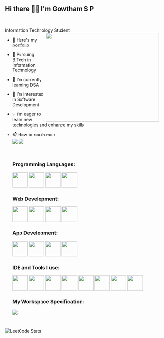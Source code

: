 ## Hi there 👋🏼 I'm Gowtham S P

<br/>

Information Technology Student
<img align="right" width="370" height="290" src="https://i.pinimg.com/originals/47/f0/34/47f0342cec72b800463bf003eac1257e.gif">
<!-- <img align="right" height="290" width="430" src="https://i.pinimg.com/564x/dd/80/a9/dd80a99119680fe49d5504c621f88e25.jpg"> -->
- 🔭 Here's my [portfolio](https://spgowtham.netlify.app)
- 🏫 Pursuing B.Tech in Information Technology
- 🌱 I’m currently learning DSA
- 👀 I’m interested in Software Development
- 💡 I'm eager to learn new technologies and enhance my skills
- 📫 How to reach me :
<br/> [<img src="https://img.shields.io/badge/LinkedIn-0077B5?style=for-the-badge&logo=linkedin&logoColor=white">](http://www.linkedin.com/in/gowthams-p-872403243) 
      [<img src="https://img.shields.io/badge/GitHub-100000?style=for-the-badge&logo=github&logoColor=white">](http://www.github.com/gowthamsp17)

  <br/>
  
  ### Programming Languages:
  <img height="50" width="50" src="https://img.icons8.com/?size=100&id=13679&format=png&color=000000">
  <img height="50" width="50" src="https://img.icons8.com/?size=100&id=13441&format=png&color=000000">
  <img height="50" width="50" src="https://img.icons8.com/?size=100&id=40670&format=png&color=000000">
  <img height="50" width="50" src="https://img.icons8.com/?size=100&id=45490&format=png&color=000000">

  <br/>
  
  ### Web Development:
  <img height="50" width="50" src="https://img.icons8.com/?size=100&id=20909&format=png&color=000000">
  <img height="50" width="50" src="https://img.icons8.com/?size=100&id=21278&format=png&color=000000">
  <img height="50" width="50" src="https://img.icons8.com/?size=100&id=108784&format=png&color=000000">
  <img height="50" width="50" src="https://img.icons8.com/?size=100&id=EzPCiQUqWWEa&format=png&color=000000">

  <br/>

  ### App Development:
  <img height="50" width="50" src="https://img.icons8.com/?size=100&id=123603&format=png&color=000000">
  <img height="50" width="50" src="https://img.icons8.com/?size=100&id=hsPbhkOH4FMe&format=png&color=000000">
  <img height="50" width="50" src="https://img.icons8.com/?size=100&id=PZQVBAxaueDJ&format=png&color=000000">
  <img height="50" width="50" src="https://img.icons8.com/?size=100&id=bosfpvRzNOG8&format=png&color=000000">

  <br/>

  ### IDE and Tools I use:

  <img height="50" width="50" src="https://img.icons8.com/?size=100&id=9OGIyU8hrxW5&format=png&color=000000">
  <img height="50" width="50" src="https://img.icons8.com/?size=100&id=4djt356tq8UO&format=png&color=000000">
  <img height="50" width="50" src="https://img.icons8.com/?size=100&id=0S1Hoidfnk7H&format=png&color=000000">
  <img height="50" width="50" src="https://img.icons8.com/?size=100&id=fcZkNAiLl8uX&format=png&color=000000">
  <img height="50" width="50" src="https://img.icons8.com/?size=100&id=zfHRZ6i1Wg0U&format=png&color=000000">
  <img height="50" width="50" src="https://img.icons8.com/?size=100&id=KDGdN57NLSJa&format=png&color=000000">
  <img height="50" width="50" src="https://img.icons8.com/?size=100&id=1LAX3PYMg2iA&format=png&color=000000">
  <img height="50" width="50" src="https://img.icons8.com/?size=100&id=Of4lZV2lwBQI&format=png&color=000000">

  ### My Workspace Specification:
  <img src="https://img.shields.io/badge/NVIDIA-GTX1650-76B900?style=for-the-badge&logo=nvidia&logoColor=white">
  <br/>
<!--   <img height="50" width="50" src=""> -->



  <!--   <img height="50" width="50" src="https://img.icons8.com/?size=100&id=P08kExl7rixR&format=png&color=000000"> -->
  <!--   <img height="50" width="50" src="https://img.icons8.com/?size=100&id=39848&format=png&color=000000"> -->
<br/>

![LeetCode Stats](https://leetcard.jacoblin.cool/gowtham_sp?theme=dark&font=Mali)

<br/>
<!--
[![Gowtham's github activity graph](https://github-readme-activity-graph.vercel.app/graph?username=gowthamsp17&bg_color=000000&color=ffffff&line=37ff00&point=ffffff&area=true&hide_border=true)](https://github.com/ashutosh00710/github-readme-activity-graph) -->



<!---
gowthamsp17/gowthamsp17 is a ✨ special ✨ repository because its `README.md` (this file) appears on your GitHub profile.
You can click the Preview link to take a look at your changes.
--->
